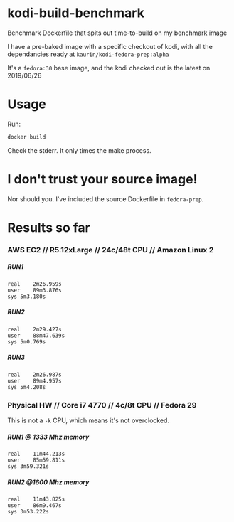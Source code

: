 # kodi-build-benchmark
Benchmark Dockerfile that spits out time-to-build on my benchmark image

I have a pre-baked image with a specific checkout of kodi, with all the dependancies ready at `kaurin/kodi-fedora-prep:alpha`

It's a `fedora:30` base image, and the kodi checked out is the latest on 2019/06/26

# Usage

Run:

```bash
docker build
```

Check the stderr. It only times the make process.

# I don't trust your source image! 

Nor should you. I've included the source Dockerfile in `fedora-prep`.



# Results so far

### AWS EC2 // R5.12xLarge // 24c/48t CPU // Amazon Linux 2

##### RUN1
```
real	2m26.959s
user	89m3.876s
sys	5m3.180s
```

##### RUN2
```
real	2m29.427s
user	88m47.639s
sys	5m0.769s
```

##### RUN3
```
real	2m26.987s
user	89m4.957s
sys	5m4.208s
```

### Physical HW // Core i7 4770 // 4c/8t CPU // Fedora 29

This is not a `-k` CPU, which means it's not overclocked.

##### RUN1 @ 1333 Mhz memory
```
real	11m44.213s
user	85m59.811s
sys	3m59.321s
```

##### RUN2 @1600 Mhz memory
```
real	11m43.825s
user	86m9.467s
sys	3m53.222s
```
